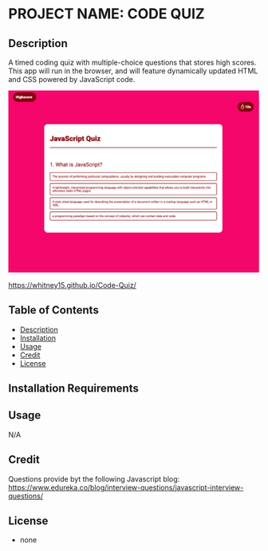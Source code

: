 # PROJECT NAME: CODE QUIZ


## Description
A timed coding quiz with multiple-choice questions that stores high scores. This app will run in the browser, and will feature dynamically updated HTML and CSS powered by JavaScript code.

![Alt text](<assets/images/Screen Shot 2023-06-30 at 1.31.43 PM.png>)

https://whitney15.github.io/Code-Quiz/

## Table of Contents
- [Description](#description)
- [Installation](#installation)
- [Usage](#usage)
- [Credit](#credit)
- [License](#license)

## Installation Requirements


## Usage
N/A

## Credit
Questions provide byt the following Javascript blog:
https://www.edureka.co/blog/interview-questions/javascript-interview-questions/

## License
* none

